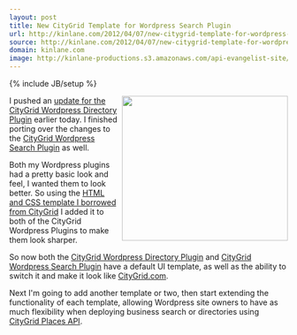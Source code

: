 ```yaml
---
layout: post
title: New CityGrid Template for Wordpress Search Plugin
url: http://kinlane.com/2012/04/07/new-citygrid-template-for-wordpress-search-plugin/
source: http://kinlane.com/2012/04/07/new-citygrid-template-for-wordpress-search-plugin/
domain: kinlane.com
image: http://kinlane-productions.s3.amazonaws.com/api-evangelist-site/blog/wordpress-logo.jpg
---
```

{% include JB/setup %}

<p>
     <a href="http://www.citygridmedia.com/developer/wp-content/uploads/2012/04/CityGrid-Wordpress-Listing-Template.png"><img class="aligncenter size-medium wp-image-1019" title="CityGrid-Wordpress-Listing-Template" src="http://www.citygridmedia.com/developer/wp-content/uploads/2012/04/CityGrid-Wordpress-Listing-Template-300x262.png" alt="" width="300" height="262" align="right" /></a>I pushed an <a title="update for the CityGrid Wordpress Directory Plugin" href="http://www.citygridmedia.com/developer/blog/new-citygrid-template-for-wordpress-directory-plugin/">update for the CityGrid Wordpress Directory Plugin</a> earlier today.   I finished porting over the changes to the <a title="CityGrid Wordpress Search Plugin" href="http://wordpress.org/extend/plugins/hyp3rl0cal-city-search/">CityGrid Wordpress Search Plugin</a> as well.
</p>
<p>
     Both my Wordpress plugins had a pretty basic look and feel, I wanted them to look better. So using the <a title="HTML and CSS template I borrowed from CityGrid" href="http://www.citygridmedia.com/developer/blog/citygrid-places-html-and-css-template/">HTML and CSS template I borrowed from CityGrid</a> I added it to both of the CityGrid Wordpress Plugins to make them look sharper.
</p>
<p>
     So now both the <a title="CityGrid Wordpress Directory Plugin" href="http://wordpress.org/extend/plugins/hyp3rl0cal-wordpress-plugin/">CityGrid Wordpress Directory Plugin</a> and <a title="CityGrid Wordpress Search Plugin" href="http://wordpress.org/extend/plugins/hyp3rl0cal-city-search/">CityGrid Wordpress Search Plugin</a> have a default UI template, as well as the ability to switch it and make it look like <a title="CityGrid.com" href="http://www.citygrid.com/">CityGrid.com</a>.
</p>
<p>
     Next I'm going to add another template or two, then start extending the functionality of each template, allowing Wordpress site owners to have as much flexibility when deploying business search or directories using <a title="CityGrid Places API" href="http://docs.citygridmedia.com/display/citygridv2/Places+API">CityGrid Places API</a>.
</p>